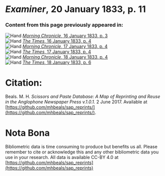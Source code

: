 # *Examiner*, 20 January 1833, p. 11  
  
### Content from this page previously appeared in:  
![Hand](http://scissorsandpaste.net/wp-content/uploads/2017/06/smallhandpointer.png) [*Morning Chronicle*, 16 January 1833, p. 3](https://mhbeals.github.io/sap_html/Morning-Chronicle/Morning-Chronicle-16-January-1833-p-3)  
![Hand](http://scissorsandpaste.net/wp-content/uploads/2017/06/smallhandpointer.png) [*The Times*, 16 January 1833, p. 4](https://mhbeals.github.io/sap_html/The-Times/The-Times-16-January-1833-p-4)  
![Hand](http://scissorsandpaste.net/wp-content/uploads/2017/06/smallhandpointer.png) [*Morning Chronicle*, 17 January 1833, p. 4](https://mhbeals.github.io/sap_html/Morning-Chronicle/Morning-Chronicle-17-January-1833-p-4)  
![Hand](http://scissorsandpaste.net/wp-content/uploads/2017/06/smallhandpointer.png) [*The Times*, 17 January 1833, p. 4](https://mhbeals.github.io/sap_html/The-Times/The-Times-17-January-1833-p-4)  
![Hand](http://scissorsandpaste.net/wp-content/uploads/2017/06/smallhandpointer.png) [*Morning Chronicle*, 18 January 1833, p. 4](https://mhbeals.github.io/sap_html/Morning-Chronicle/Morning-Chronicle-18-January-1833-p-4)  
![Hand](http://scissorsandpaste.net/wp-content/uploads/2017/06/smallhandpointer.png) [*The Times*, 18 January 1833, p. 6](https://mhbeals.github.io/sap_html/The-Times/The-Times-18-January-1833-p-6)  


# Citation: 

Beals. M. H. *Scissors and Paste Database: A Map of Reprinting and Reuse in the Anglophone Newspaper Press v.1.0.1.* 2 June 2017. Available at [https://github.com/mhbeals/sap_reprints/](https://github.com/mhbeals/sap_reprints/). 

# Nota Bona

Bibliometric data is time consuming to produce but benefits us all. Please remember to cite or acknowledge this and any other bibliometric data you use in your research. All data is available CC-BY 4.0 at [https://github.com/mhbeals/sap_reprints](https://github.com/mhbeals/sap_reprints)